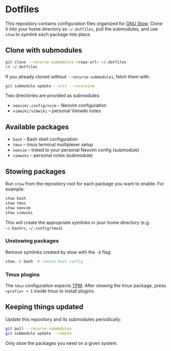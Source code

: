 # Dotfiles

This repository contains configuration files organized for [GNU Stow](https://www.gnu.org/software/stow/). Clone it into your home directory as `~/.dotfiles`, pull the submodules, and use `stow` to symlink each package into place.

## Clone with submodules

```bash
git clone --recurse-submodules <repo-url> ~/.dotfiles
cd ~/.dotfiles
```

If you already cloned without `--recurse-submodules`, fetch them with:

```bash
git submodule update --init --recursive
```

Two directories are provided as submodules:

- `neovim/.config/nvim` – Neovim configuration
- `vimwiki/vimwiki` – personal Vimwiki notes

## Available packages

- `bash` – Bash shell configuration
- `tmux` – tmux terminal multiplexer setup
- `neovim` – linked to your personal Neovim config (submodule)
- `vimwiki` – personal notes (submodule)


## Stowing packages

Run `stow` from the repository root for each package you want to enable. For example:

```bash
stow bash
stow tmux
stow neovim
stow vimwiki
```

This will create the appropriate symlinks in your home directory (e.g. `~/.bashrc`, `~/.config/tmux`).

### Unstowing packages

Remove symlinks created by stow with the `-D` flag:

```bash
stow -D bash  # remove bash config
```


### Tmux plugins

The `tmux` configuration expects [TPM](https://github.com/tmux-plugins/tpm). After stowing the tmux package, press `<prefix> + I` inside tmux to install plugins.

## Keeping things updated

Update this repository and its submodules periodically:

```bash
git pull --recurse-submodules
git submodule update --remote
```

Only stow the packages you need on a given system.

